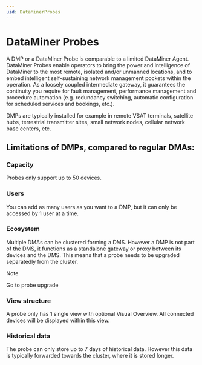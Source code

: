 ```yaml
---
uid: DataMinerProbes
---
```


# DataMiner Probes

A DMP or a DataMiner Probe is comparable to a limited DataMiner Agent.
DataMiner Probes enable operators to bring the power and intelligence of DataMiner to the most remote, isolated and/or unmanned locations, and to embed intelligent self-sustaining network management pockets within the operation. 
As a loosely coupled intermediate gateway, it guarantees the continuity you require for fault management, performance management and procedure automation (e.g. redundancy switching, automatic configuration for scheduled services and bookings, etc.).

DMPs are typically installed for example in remote VSAT terminals, satellite hubs, terrestrial transmitter sites, small network nodes, cellular network base centers, etc.

## Limitations of DMPs, compared to regular DMAs:
### Capacity
Probes only support up to 50 devices.

### Users
You can add as many users as you want to a DMP, but it can only be accessed by 1 user at a time.

### Ecosystem
Multiple DMAs can be clustered forming a DMS. However a DMP is not part of the DMS, it functions as a standalone gateway or proxy between its devices and the DMS.
This means that a probe needs to be upgraded separatedly from the cluster.
> [!NOTE]
> Go to probe upgrade

### View structure
A probe only has 1 single view with optional Visual Overview. All connected devices will be displayed within this view.

### Historical data
The probe can only store up to 7 days of historical data. However this data is typically forwarded towards the cluster, where it is stored longer.
